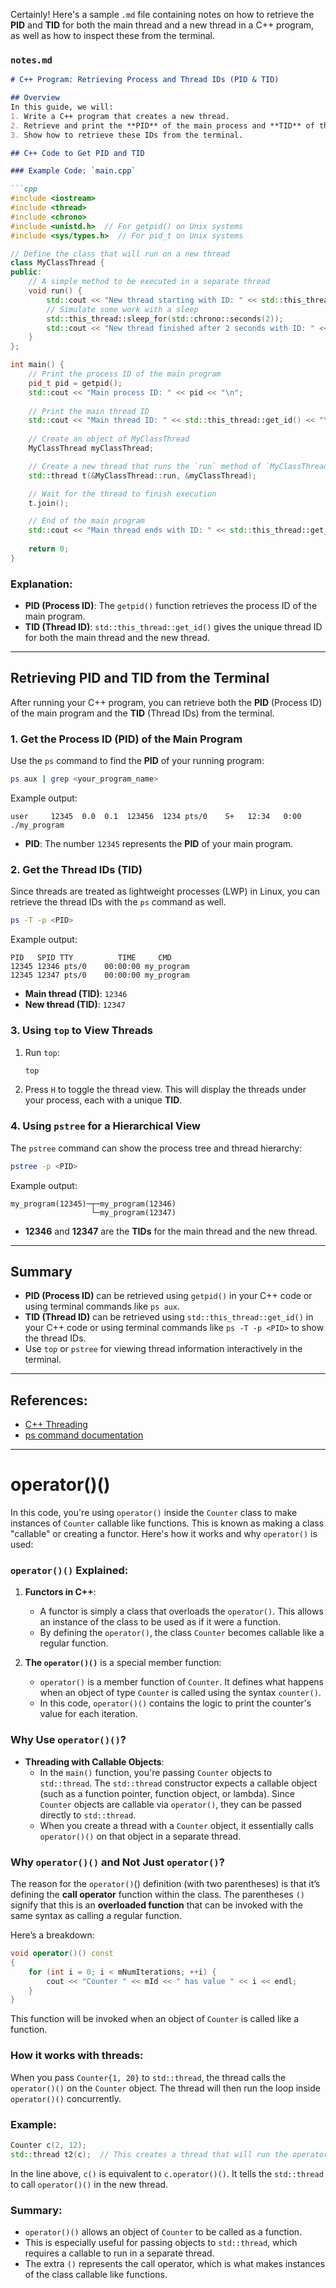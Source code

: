 Certainly! Here's a sample `.md` file containing notes on how to retrieve the **PID** and **TID** for both the main thread and a new thread in a C++ program, as well as how to inspect these from the terminal.

### `notes.md`

```markdown
# C++ Program: Retrieving Process and Thread IDs (PID & TID)

## Overview
In this guide, we will:
1. Write a C++ program that creates a new thread.
2. Retrieve and print the **PID** of the main process and **TID** of the main thread and the new thread.
3. Show how to retrieve these IDs from the terminal.

## C++ Code to Get PID and TID

### Example Code: `main.cpp`

```cpp
#include <iostream>
#include <thread>
#include <chrono>
#include <unistd.h>  // For getpid() on Unix systems
#include <sys/types.h>  // For pid_t on Unix systems

// Define the class that will run on a new thread
class MyClassThread {
public:
    // A simple method to be executed in a separate thread
    void run() {
        std::cout << "New thread starting with ID: " << std::this_thread::get_id() << "\n";
        // Simulate some work with a sleep
        std::this_thread::sleep_for(std::chrono::seconds(2));
        std::cout << "New thread finished after 2 seconds with ID: " << std::this_thread::get_id() << "\n";
    }
};

int main() {
    // Print the process ID of the main program
    pid_t pid = getpid();
    std::cout << "Main process ID: " << pid << "\n";
    
    // Print the main thread ID
    std::cout << "Main thread ID: " << std::this_thread::get_id() << "\n";
    
    // Create an object of MyClassThread
    MyClassThread myClassThread;

    // Create a new thread that runs the `run` method of `MyClassThread`
    std::thread t(&MyClassThread::run, &myClassThread);

    // Wait for the thread to finish execution
    t.join();

    // End of the main program
    std::cout << "Main thread ends with ID: " << std::this_thread::get_id() << "\n";
    
    return 0;
}
```

### Explanation:
- **PID (Process ID)**: The `getpid()` function retrieves the process ID of the main program.
- **TID (Thread ID)**: `std::this_thread::get_id()` gives the unique thread ID for both the main thread and the new thread.

---

## Retrieving PID and TID from the Terminal

After running your C++ program, you can retrieve both the **PID** (Process ID) of the main program and the **TID** (Thread IDs) from the terminal.

### 1. Get the Process ID (PID) of the Main Program

Use the `ps` command to find the **PID** of your running program:

```bash
ps aux | grep <your_program_name>
```

Example output:
```
user     12345  0.0  0.1  123456  1234 pts/0    S+   12:34   0:00 ./my_program
```

- **PID**: The number `12345` represents the **PID** of your main program.

### 2. Get the Thread IDs (TID)

Since threads are treated as lightweight processes (LWP) in Linux, you can retrieve the thread IDs with the `ps` command as well.

```bash
ps -T -p <PID>
```

Example output:
```
PID   SPID TTY          TIME     CMD
12345 12346 pts/0    00:00:00 my_program
12345 12347 pts/0    00:00:00 my_program
```

- **Main thread (TID)**: `12346`
- **New thread (TID)**: `12347`

### 3. Using `top` to View Threads

1. Run `top`:
   ```bash
   top
   ```

2. Press `H` to toggle the thread view. This will display the threads under your process, each with a unique **TID**.

### 4. Using `pstree` for a Hierarchical View

The `pstree` command can show the process tree and thread hierarchy:

```bash
pstree -p <PID>
```

Example output:
```
my_program(12345)─┬─my_program(12346)
                  └─my_program(12347)
```

- **12346** and **12347** are the **TIDs** for the main thread and the new thread.

---

## Summary

- **PID (Process ID)** can be retrieved using `getpid()` in your C++ code or using terminal commands like `ps aux`.
- **TID (Thread ID)** can be retrieved using `std::this_thread::get_id()` in your C++ code or using terminal commands like `ps -T -p <PID>` to show the thread IDs.
- Use `top` or `pstree` for viewing thread information interactively in the terminal.

---

## References:
- [C++ Threading](https://en.cppreference.com/w/cpp/thread)
- [ps command documentation](https://man7.org/linux/man-pages/man1/ps.1.html)


---
# operator()()

In this code, you're using `operator()` inside the `Counter` class to make instances of `Counter` callable like functions. This is known as making a class "callable" or creating a functor. Here's how it works and why `operator()` is used:

### `operator()()` Explained:

1. **Functors in C++**: 
   - A functor is simply a class that overloads the `operator()`. This allows an instance of the class to be used as if it were a function.
   - By defining the `operator()`, the class `Counter` becomes callable like a regular function.

2. **The `operator()()`** is a special member function:
   - `operator()` is a member function of `Counter`. It defines what happens when an object of type `Counter` is called using the syntax `counter()`.
   - In this code, `operator()()` contains the logic to print the counter's value for each iteration.

### Why Use `operator()()`?

- **Threading with Callable Objects**: 
   - In the `main()` function, you're passing `Counter` objects to `std::thread`. The `std::thread` constructor expects a callable object (such as a function pointer, function object, or lambda). Since `Counter` objects are callable via `operator()`, they can be passed directly to `std::thread`.
   - When you create a thread with a `Counter` object, it essentially calls `operator()()` on that object in a separate thread.

### Why `operator()()` and Not Just `operator()`?

The reason for the `operator()`() definition (with two parentheses) is that it’s defining the **call operator** function within the class. The parentheses `()` signify that this is an **overloaded function** that can be invoked with the same syntax as calling a regular function.

Here’s a breakdown:

```cpp
void operator()() const
{
    for (int i = 0; i < mNumIterations; ++i) {
        cout << "Counter " << mId << " has value " << i << endl;
    }
}
```

This function will be invoked when an object of `Counter` is called like a function.

### How it works with threads:

When you pass `Counter{1, 20}` to `std::thread`, the thread calls the `operator()()` on the `Counter` object. The thread will then run the loop inside `operator()()` concurrently.

### Example:
```cpp
Counter c(2, 12);
std::thread t2(c);  // This creates a thread that will run the operator() function of c
```

In the line above, `c()` is equivalent to `c.operator()()`. It tells the `std::thread` to call `operator()()` in the new thread.

### Summary:

- `operator()()` allows an object of `Counter` to be called as a function.
- This is especially useful for passing objects to `std::thread`, which requires a callable to run in a separate thread.
- The extra `()` represents the call operator, which is what makes instances of the class callable like functions.